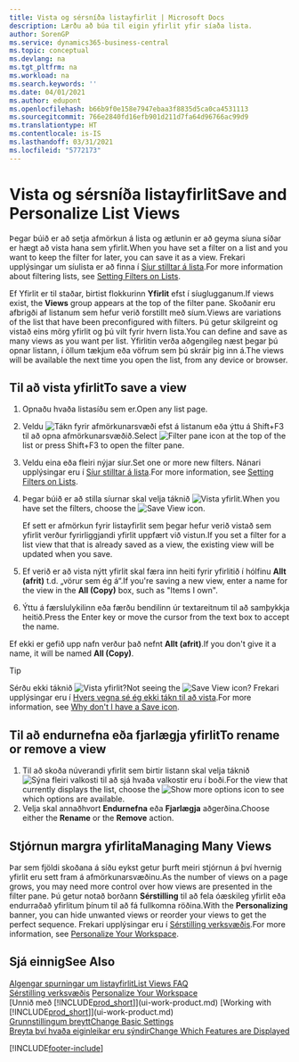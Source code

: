 ```yaml
---
title: Vista og sérsníða listayfirlit | Microsoft Docs
description: Lærðu að búa til eigin yfirlit yfir síaða lista.
author: SorenGP
ms.service: dynamics365-business-central
ms.topic: conceptual
ms.devlang: na
ms.tgt_pltfrm: na
ms.workload: na
ms.search.keywords: ''
ms.date: 04/01/2021
ms.author: edupont
ms.openlocfilehash: b66b9f0e158e7947ebaa3f8835d5ca0ca4531113
ms.sourcegitcommit: 766e2840fd16efb901d211d7fa64d96766ac99d9
ms.translationtype: HT
ms.contentlocale: is-IS
ms.lasthandoff: 03/31/2021
ms.locfileid: "5772173"
---
```

# <a name="save-and-personalize-list-views"></a><span data-ttu-id="25b57-103">Vista og sérsníða listayfirlit</span><span class="sxs-lookup"><span data-stu-id="25b57-103">Save and Personalize List Views</span></span>
<span data-ttu-id="25b57-104">Þegar búið er að setja afmörkun á lista og ætlunin er að geyma síuna síðar er hægt að vista hana sem yfirlit.</span><span class="sxs-lookup"><span data-stu-id="25b57-104">When you have set a filter on a list and you want to keep the filter for later, you can save it as a view.</span></span> <span data-ttu-id="25b57-105">Frekari upplýsingar um síulista er að finna í [Síur stilltar á lista](ui-enter-criteria-filters.md#setting-filters-on-lists).</span><span class="sxs-lookup"><span data-stu-id="25b57-105">For more information about filtering lists, see [Setting Filters on Lists](ui-enter-criteria-filters.md#setting-filters-on-lists).</span></span>

<span data-ttu-id="25b57-106">Ef Yfirlit er til staðar, birtist flokkurinn **Yfirlit** efst í síuglugganum.</span><span class="sxs-lookup"><span data-stu-id="25b57-106">If views exist, the **Views** group appears at the top of the filter pane.</span></span> <span data-ttu-id="25b57-107">Skoðanir eru afbrigði af listanum sem hefur verið forstillt með síum.</span><span class="sxs-lookup"><span data-stu-id="25b57-107">Views are variations of the list that have been preconfigured with filters.</span></span> <span data-ttu-id="25b57-108">Þú getur skilgreint og vistað eins mörg yfirlit og þú vilt fyrir hvern lista.</span><span class="sxs-lookup"><span data-stu-id="25b57-108">You can define and save as many views as you want per list.</span></span> <span data-ttu-id="25b57-109">Yfirlitin verða aðgengileg næst þegar þú opnar listann, í öllum tækjum eða vöfrum sem þú skráir þig inn á.</span><span class="sxs-lookup"><span data-stu-id="25b57-109">The views will be available the next time you open the list, from any device or browser.</span></span>

## <a name="to-save-a-view"></a><span data-ttu-id="25b57-110">Til að vista yfirlit</span><span class="sxs-lookup"><span data-stu-id="25b57-110">To save a view</span></span>
1. <span data-ttu-id="25b57-111">Opnaðu hvaða listasíðu sem er.</span><span class="sxs-lookup"><span data-stu-id="25b57-111">Open any list page.</span></span>
2. <span data-ttu-id="25b57-112">Veldu ![Tákn fyrir afmörkunarsvæði](media/open-filter-pane-icon.png "Afmörkunarsvæðistákn") efst á listanum eða ýttu á Shift+F3 til að opna afmörkunarsvæðið.</span><span class="sxs-lookup"><span data-stu-id="25b57-112">Select ![Filter pane icon](media/open-filter-pane-icon.png "Filter pane icon") at the top of the list or press Shift+F3 to open the filter pane.</span></span>
3. <span data-ttu-id="25b57-113">Veldu eina eða fleiri nýjar síur.</span><span class="sxs-lookup"><span data-stu-id="25b57-113">Set one or more new filters.</span></span> <span data-ttu-id="25b57-114">Nánari upplýsingar eru í [Síur stilltar á lista](ui-enter-criteria-filters.md#setting-filters-on-lists).</span><span class="sxs-lookup"><span data-stu-id="25b57-114">For more information, see [Setting Filters on Lists](ui-enter-criteria-filters.md#setting-filters-on-lists).</span></span>
4. <span data-ttu-id="25b57-115">Þegar búið er að stilla síurnar skal velja táknið ![Vista yfirlit](media/save_view_icon.png "Vista yfirlit").</span><span class="sxs-lookup"><span data-stu-id="25b57-115">When you have set the filters, choose the ![Save View](media/save_view_icon.png "Save View") icon.</span></span>

    <span data-ttu-id="25b57-116">Ef sett er afmörkun fyrir listayfirlit sem þegar hefur verið vistað sem yfirlit verður fyrirliggjandi yfirlit uppfært við vistun.</span><span class="sxs-lookup"><span data-stu-id="25b57-116">If you set a filter for a list view that that is already saved as a view, the existing view will be updated when you save.</span></span>
5. <span data-ttu-id="25b57-117">Ef verið er að vista nýtt yfirlit skal færa inn heiti fyrir yfirlitið í hólfinu **Allt (afrit)** t.d. „vörur sem ég á“.</span><span class="sxs-lookup"><span data-stu-id="25b57-117">If you're saving a new view, enter a name for the view in the **All (Copy)** box, such as "Items I own".</span></span>
6. <span data-ttu-id="25b57-118">Ýttu á færslulykilinn eða færðu bendilinn úr textareitnum til að samþykkja heitið.</span><span class="sxs-lookup"><span data-stu-id="25b57-118">Press the Enter key or move the cursor from the text box to accept the name.</span></span>

<span data-ttu-id="25b57-119">Ef ekki er gefið upp nafn verður það nefnt **Allt (afrit)**.</span><span class="sxs-lookup"><span data-stu-id="25b57-119">If you don't give it a name, it will be named **All (Copy)**.</span></span>

> [!TIP]
> <span data-ttu-id="25b57-120">Sérðu ekki táknið ![Vista yfirlit](media/save_view_icon.png "Vista yfirlit")?</span><span class="sxs-lookup"><span data-stu-id="25b57-120">Not seeing the ![Save View](media/save_view_icon.png "Save View") icon?</span></span> <span data-ttu-id="25b57-121">Frekari upplýsingar eru í [Hvers vegna sé ég ekki tákn til að vista](ui-views-faq.md#save).</span><span class="sxs-lookup"><span data-stu-id="25b57-121">For more information, see [Why don't I have a Save icon](ui-views-faq.md#save).</span></span>

## <a name="to-rename-or-remove-a-view"></a><span data-ttu-id="25b57-122">Til að endurnefna eða fjarlægja yfirlit</span><span class="sxs-lookup"><span data-stu-id="25b57-122">To rename or remove a view</span></span>
1. <span data-ttu-id="25b57-123">Til að skoða núverandi yfirlit sem birtir listann skal velja táknið ![Sýna fleiri valkosti](media/show-more-options-icon.png "Sýna fleiri valkosti") til að sjá hvaða valkostir eru í boði.</span><span class="sxs-lookup"><span data-stu-id="25b57-123">For the view that currently displays the list, choose the ![Show more options](media/show-more-options-icon.png "Show more options") icon to see which options are available.</span></span>
2. <span data-ttu-id="25b57-124">Velja skal annaðhvort **Endurnefna** eða **Fjarlægja** aðgerðina.</span><span class="sxs-lookup"><span data-stu-id="25b57-124">Choose either the **Rename** or the **Remove** action.</span></span>

## <a name="managing-many-views"></a><span data-ttu-id="25b57-125">Stjórnun margra yfirlita</span><span class="sxs-lookup"><span data-stu-id="25b57-125">Managing Many Views</span></span>
<span data-ttu-id="25b57-126">Þar sem fjöldi skoðana á síðu eykst getur þurft meiri stjórnun á því hvernig yfirlit eru sett fram á afmörkunarsvæðinu.</span><span class="sxs-lookup"><span data-stu-id="25b57-126">As the number of views on a page grows, you may need more control over how views are presented in the filter pane.</span></span> <span data-ttu-id="25b57-127">Þú getur notað borðann **Sérstilling** til að fela óæskileg yfirlit eða endurraðað yfirlitum þínum til að fá fullkomna röðina.</span><span class="sxs-lookup"><span data-stu-id="25b57-127">With the **Personalizing** banner, you can hide unwanted views or reorder your views to get the perfect sequence.</span></span> <span data-ttu-id="25b57-128">Frekari upplýsingar eru í [Sérstilling verksvæðis](ui-personalization-user.md).</span><span class="sxs-lookup"><span data-stu-id="25b57-128">For more information, see [Personalize Your Workspace](ui-personalization-user.md).</span></span>

## <a name="see-also"></a><span data-ttu-id="25b57-129">Sjá einnig</span><span class="sxs-lookup"><span data-stu-id="25b57-129">See Also</span></span>
[<span data-ttu-id="25b57-130">Algengar spurningar um listayfirlit</span><span class="sxs-lookup"><span data-stu-id="25b57-130">List Views FAQ</span></span>](ui-views-faq.md)  
<span data-ttu-id="25b57-131">[Sérstilling verksvæðis](ui-personalization-user.md)  </span><span class="sxs-lookup"><span data-stu-id="25b57-131">[Personalize Your Workspace](ui-personalization-user.md)  </span></span>  
<span data-ttu-id="25b57-132">[Unnið með [!INCLUDE[prod_short](includes/prod_short.md)]](ui-work-product.md)  </span><span class="sxs-lookup"><span data-stu-id="25b57-132">[Working with [!INCLUDE[prod_short](includes/prod_short.md)]](ui-work-product.md)  </span></span>  
[<span data-ttu-id="25b57-133">Grunnstillingum breytt</span><span class="sxs-lookup"><span data-stu-id="25b57-133">Change Basic Settings</span></span>](ui-change-basic-settings.md)  
[<span data-ttu-id="25b57-134">Breyta því hvaða eiginleikar eru sýndir</span><span class="sxs-lookup"><span data-stu-id="25b57-134">Change Which Features are Displayed</span></span>](ui-experiences.md)  


[!INCLUDE[footer-include](includes/footer-banner.md)]